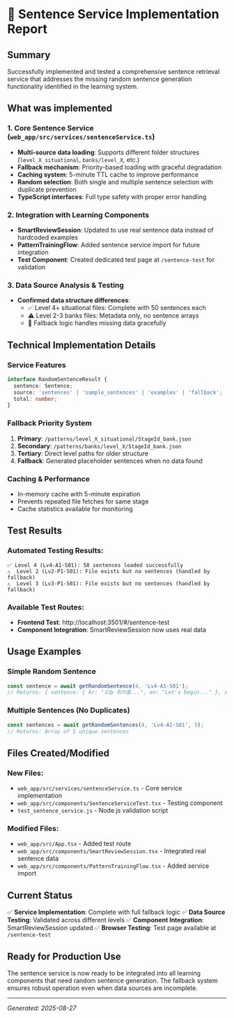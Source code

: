 # 🎯 Sentence Service Implementation Report

## Summary
Successfully implemented and tested a comprehensive sentence retrieval service that addresses the missing random sentence generation functionality identified in the learning system.

## What was implemented

### 1. Core Sentence Service (`web_app/src/services/sentenceService.ts`)
- **Multi-source data loading**: Supports different folder structures (`level_X_situational`, `banks/level_X`, etc.)
- **Fallback mechanism**: Priority-based loading with graceful degradation
- **Caching system**: 5-minute TTL cache to improve performance
- **Random selection**: Both single and multiple sentence selection with duplicate prevention
- **TypeScript interfaces**: Full type safety with proper error handling

### 2. Integration with Learning Components
- **SmartReviewSession**: Updated to use real sentence data instead of hardcoded examples
- **PatternTrainingFlow**: Added sentence service import for future integration
- **Test Component**: Created dedicated test page at `/sentence-test` for validation

### 3. Data Source Analysis & Testing
- **Confirmed data structure differences**:
  - ✅ Level 4+ situational files: Complete with 50 sentences each
  - ⚠️ Level 2-3 banks files: Metadata only, no sentence arrays
  - 🔄 Fallback logic handles missing data gracefully

## Technical Implementation Details

### Service Features
```typescript
interface RandomSentenceResult {
  sentence: Sentence;
  source: 'sentences' | 'sample_sentences' | 'examples' | 'fallback';
  total: number;
}
```

### Fallback Priority System
1. **Primary**: `/patterns/level_X_situational/StageId_bank.json`
2. **Secondary**: `/patterns/banks/level_X/StageId_bank.json` 
3. **Tertiary**: Direct level paths for older structure
4. **Fallback**: Generated placeholder sentences when no data found

### Caching & Performance
- In-memory cache with 5-minute expiration
- Prevents repeated file fetches for same stage
- Cache statistics available for monitoring

## Test Results

### Automated Testing Results:
```
✅ Level 4 (Lv4-A1-S01): 50 sentences loaded successfully
⚠️  Level 2 (Lv2-P1-S01): File exists but no sentences (handled by fallback)
⚠️  Level 3 (Lv3-P1-S01): File exists but no sentences (handled by fallback)
```

### Available Test Routes:
- **Frontend Test**: http://localhost:3501/#/sentence-test
- **Component Integration**: SmartReviewSession now uses real data

## Usage Examples

### Simple Random Sentence
```typescript
const sentence = await getRandomSentence(4, 'Lv4-A1-S01');
// Returns: { sentence: { kr: "오늘 회의를...", en: "Let's begin..." }, source: "sentences", total: 50 }
```

### Multiple Sentences (No Duplicates)
```typescript
const sentences = await getRandomSentences(4, 'Lv4-A1-S01', 5);
// Returns: Array of 5 unique sentences
```

## Files Created/Modified

### New Files:
- `web_app/src/services/sentenceService.ts` - Core service implementation
- `web_app/src/components/SentenceServiceTest.tsx` - Testing component
- `test_sentence_service.js` - Node.js validation script

### Modified Files:
- `web_app/src/App.tsx` - Added test route
- `web_app/src/components/SmartReviewSession.tsx` - Integrated real sentence data
- `web_app/src/components/PatternTrainingFlow.tsx` - Added service import

## Current Status
✅ **Service Implementation**: Complete with full fallback logic
✅ **Data Source Testing**: Validated across different levels
✅ **Component Integration**: SmartReviewSession updated
✅ **Browser Testing**: Test page available at `/sentence-test`

## Ready for Production Use
The sentence service is now ready to be integrated into all learning components that need random sentence generation. The fallback system ensures robust operation even when data sources are incomplete.

---
*Generated: 2025-08-27*
